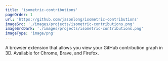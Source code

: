 ```yaml
---
title: 'isometric-contributions'
pageOrder: 1
url: 'https://github.com/jasonlong/isometric-contributions'
imageSrc: './images/projects/isometric-contributions.png'
imageSrcDark: './images/projects/isometric-contributions.png'
imageType: 'image/png'
---
```

A browser extension that allows you view your GitHub contribution graph in 3D. Available for Chrome, Brave, and Firefox.
